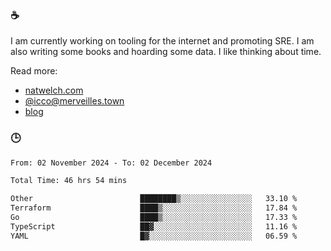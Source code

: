 ### ☕

I am currently working on tooling for the internet and promoting SRE. I am also writing some books and hoarding some data. I like thinking about time. 

Read more:

 - [natwelch.com](https://natwelch.com)
 - [@icco@merveilles.town](https://merveilles.town/@icco)
 - [blog](https://writing.natwelch.com)

### 🕒

<!--START_SECTION:waka-->

```txt
From: 02 November 2024 - To: 02 December 2024

Total Time: 46 hrs 54 mins

Other                        ████████▒░░░░░░░░░░░░░░░░   33.10 %
Terraform                    ████▒░░░░░░░░░░░░░░░░░░░░   17.84 %
Go                           ████▒░░░░░░░░░░░░░░░░░░░░   17.33 %
TypeScript                   ██▓░░░░░░░░░░░░░░░░░░░░░░   11.16 %
YAML                         █▓░░░░░░░░░░░░░░░░░░░░░░░   06.59 %
```

<!--END_SECTION:waka-->
